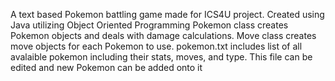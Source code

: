 A text based Pokemon battling game made for ICS4U project.
Created using Java utilizing Object Oriented Programming
Pokemon class creates Pokemon objects and deals with damage calculations.
Move class creates move objects for each Pokemon to use.
pokemon.txt includes list of all avalaible pokemon including their stats, moves, and type. 
This file can be edited and new Pokemon can be added onto it

